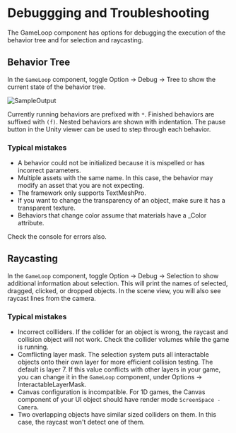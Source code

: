
# Debuggging and Troubleshooting

The GameLoop component has options for debugging the execution of the behavior tree and 
for selection and raycasting. 

## Behavior Tree

In the `GameLoop` component, toggle Option -> Debug -> Tree to show the current state of the behavior tree. 

![SampleOutput](images/DebugTree.png)

Currently running behaviors are prefixed with `*`. Finished behaviors are suffixed with `(f)`. 
Nested behaviors are shown with indentation.  The pause button in the Unity viewer can be used 
to step through each behavior.

### Typical mistakes

* A behavior could not be initialized because it is mispelled or has incorrect parameters.
* Multiple assets with the same name. In this case, the behavior may modify an asset that you are not expecting.
* The framework only supports TextMeshPro.
* If you want to change the transparency of an object, make sure it has a transparent texture.
* Behaviors that change color assume that materials have a _Color attribute.

Check the console for errors also. 

## Raycasting

In the `GameLoop` component, toggle Option -> Debug -> Selection to show additional information about selection.
This will print the names of selected, dragged, clicked, or dropped objects. In the scene view, you will also see 
raycast lines from the camera. 

### Typical mistakes

* Incorrect collliders. If the collider for an object is wrong, the raycast and collision object will not work. Check the collider volumes while the game is running. 
* Comflicting layer mask. The selection system puts all interactable objects onto their own layer for more efficient collision testing. The default is layer 7. If this value conflicts with other layers in your game, you can change it in the `GameLoop` component, under Options -> InteractableLayerMask.
* Canvas configuration is incompatible. For 1D games, the Canvas component of your UI object should have render mode `ScreenSpace - Camera`.
* Two overlapping objects have similar sized colliders on them. In this case, the raycast won't detect one of them.